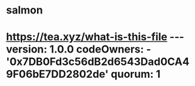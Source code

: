 # salmon
# https://tea.xyz/what-is-this-file --- version: 1.0.0 codeOwners:   - '0x7DB0Fd3c56dB2d6543Dad0CA49F06bE7DD2802de' quorum: 1
